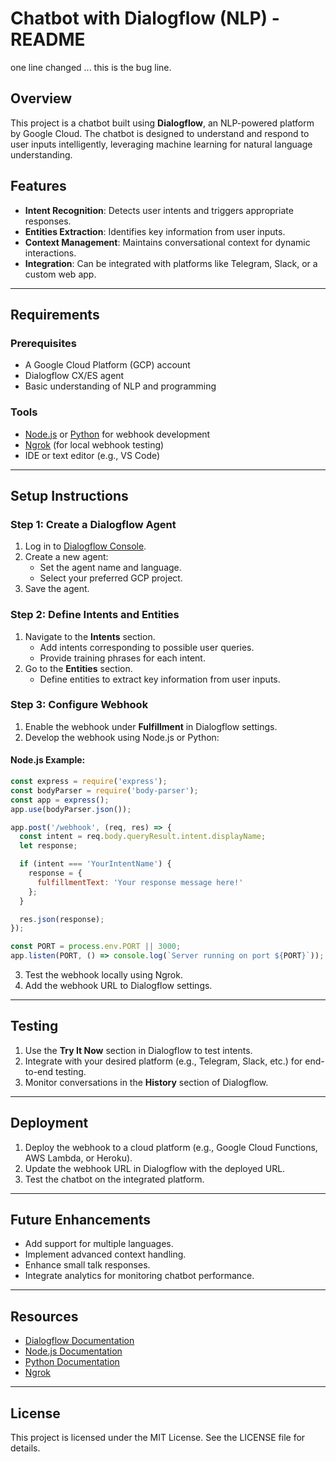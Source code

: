 # Chatbot with Dialogflow (NLP) - README
 one line changed ...
 this is the bug line.

## Overview
This project is a chatbot built using **Dialogflow**, an NLP-powered platform by Google Cloud. The chatbot is designed to understand and respond to user inputs intelligently, leveraging machine learning for natural language understanding.

## Features
- **Intent Recognition**: Detects user intents and triggers appropriate responses.
- **Entities Extraction**: Identifies key information from user inputs.
- **Context Management**: Maintains conversational context for dynamic interactions.
- **Integration**: Can be integrated with platforms like Telegram, Slack, or a custom web app.

---

## Requirements
### Prerequisites
- A Google Cloud Platform (GCP) account
- Dialogflow CX/ES agent
- Basic understanding of NLP and programming

### Tools
- [Node.js](https://nodejs.org/) or [Python](https://www.python.org/) for webhook development
- [Ngrok](https://ngrok.com/) (for local webhook testing)
- IDE or text editor (e.g., VS Code)

---

## Setup Instructions
### Step 1: Create a Dialogflow Agent
1. Log in to [Dialogflow Console](https://dialogflow.cloud.google.com/).
2. Create a new agent:
   - Set the agent name and language.
   - Select your preferred GCP project.
3. Save the agent.

### Step 2: Define Intents and Entities
1. Navigate to the **Intents** section.
   - Add intents corresponding to possible user queries.
   - Provide training phrases for each intent.
2. Go to the **Entities** section.
   - Define entities to extract key information from user inputs.

### Step 3: Configure Webhook
1. Enable the webhook under **Fulfillment** in Dialogflow settings.
2. Develop the webhook using Node.js or Python:

#### Node.js Example:
```javascript
const express = require('express');
const bodyParser = require('body-parser');
const app = express();
app.use(bodyParser.json());

app.post('/webhook', (req, res) => {
  const intent = req.body.queryResult.intent.displayName;
  let response;

  if (intent === 'YourIntentName') {
    response = {
      fulfillmentText: 'Your response message here!'
    };
  }

  res.json(response);
});

const PORT = process.env.PORT || 3000;
app.listen(PORT, () => console.log(`Server running on port ${PORT}`));
```

3. Test the webhook locally using Ngrok.
4. Add the webhook URL to Dialogflow settings.

---

## Testing
1. Use the **Try It Now** section in Dialogflow to test intents.
2. Integrate with your desired platform (e.g., Telegram, Slack, etc.) for end-to-end testing.
3. Monitor conversations in the **History** section of Dialogflow.

---

## Deployment
1. Deploy the webhook to a cloud platform (e.g., Google Cloud Functions, AWS Lambda, or Heroku).
2. Update the webhook URL in Dialogflow with the deployed URL.
3. Test the chatbot on the integrated platform.

---

## Future Enhancements
- Add support for multiple languages.
- Implement advanced context handling.
- Enhance small talk responses.
- Integrate analytics for monitoring chatbot performance.

---

## Resources
- [Dialogflow Documentation](https://cloud.google.com/dialogflow/docs)
- [Node.js Documentation](https://nodejs.org/en/docs/)
- [Python Documentation](https://docs.python.org/3/)
- [Ngrok](https://ngrok.com/docs/)

---

## License
This project is licensed under the MIT License. See the LICENSE file for details.
